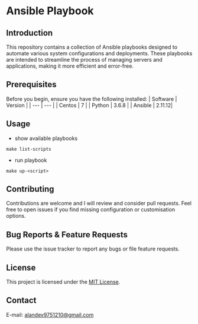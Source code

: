 # Ansible Playbook

## Introduction
This repository contains a collection of Ansible playbooks designed to automate various system configurations and deployments. These playbooks are intended to streamline the process of managing servers and applications, making it more efficient and error-free.

## Prerequisites
Before you begin, ensure you have the following installed:
| Software | Version |
| --- | --- |
| Centos | 7 |
| Python | 3.6.8 |
| Ansible | 2.11.12|

## Usage
- show available playbooks
```
make list-scripts
```
- run playbook
```
make up-<script>
```

## Contributing
Contributions are welcome and I will review and consider pull requests. Feel free to open issues if you find missing configuration or customisation options.

## Bug Reports & Feature Requests
Please use the issue tracker to report any bugs or file feature requests.
## License

This project is licensed under the [MIT License](LICENSE).

## Contact
E-mail: [alandev9751210@gmail.com](mailto:<alandev9751210@gmail.com>)
